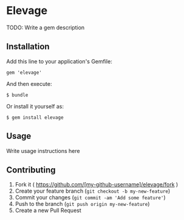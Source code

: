 # Elevage

TODO: Write a gem description

## Installation

Add this line to your application's Gemfile:

    gem 'elevage'

And then execute:

    $ bundle

Or install it yourself as:

    $ gem install elevage

## Usage

Write usage instructions here

## Contributing

1. Fork it ( https://github.com/[my-github-username]/elevage/fork )
2. Create your feature branch (`git checkout -b my-new-feature`)
3. Commit your changes (`git commit -am 'Add some feature'`)
4. Push to the branch (`git push origin my-new-feature`)
5. Create a new Pull Request
